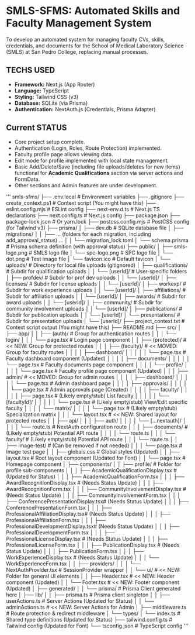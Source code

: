 # SMLS-SFMS: Automated Skills and Faculty Management System


To develop an automated system for managing faculty CVs, skills, credentials, and documents for the School of Medical Laboratory Science (SMLS) at San Pedro College, replacing manual processes.

## TECHS USED

*   **Framework:** Next.js (App Router)
*   **Language:** TypeScript
*   **Styling:** Tailwind CSS (v3)
*   **Database:** SQLite (via Prisma)
*   **Authentication:** NextAuth.js (Credentials, Prisma Adapter)

##

## Current STATUS

*   Core project setup complete.
*   Authentication (Login, Roles, Route Protection) implemented.
*   Faculty profile page allows viewing data.
*   Edit mode for profile implemented with local state management.
*   Basic Add/Delete/Save (including file uploads/deletes for new items) functional for **Academic Qualifications** section via server actions and FormData.
*   Other sections and Admin features are under development.

'''
smls-sfms/
├── .env.local                  # Environment variables
├── .gitignore
├── create_context.ps1          # Context script (You might have this)
├── eslint.config.mjs           # ESLint config
├── next-env.d.ts               # Next.js TS declarations
├── next.config.ts              # Next.js config
├── package.json
├── package-lock.json           # Or yarn.lock
├── postcss.config.mjs          # PostCSS config (for Tailwind v3)
├── prisma/
│   ├── dev.db                  # SQLite database file
│   ├── migrations/
│   │   ├── ... (folders for each migration, including add_approval_status) ...
│   │   └── migration_lock.toml
│   └── schema.prisma           # Prisma schema definition (with approval status)
├── public/
│   ├── smls-logo.png           # SMLS logo file
│   └── spc-logo.png            # SPC logo file
│   └── dot.png                 # Test image file
│   └── favicon.ico             # Default favicon
│   └── uploads/                # Directory for local file uploads (gitignored)
│       ├── qualifications/     # Subdir for qualification uploads
│       │   └── [userId]/       # User-specific folders
│       ├── profdev/            # Subdir for prof dev uploads
│       │   └── [userId]/
│       ├── licenses/           # Subdir for license uploads
│       │   └── [userId]/
│       ├── workexp/            # Subdir for work experience uploads
│       │   └── [userId]/
│       ├── affiliations/       # Subdir for affiliation uploads
│       │   └── [userId]/
│       ├── awards/             # Subdir for award uploads
│       │   └── [userId]/
│       ├── community/          # Subdir for community involvement uploads
│       │   └── [userId]/
│       ├── publications/       # Subdir for publication uploads
│       │   └── [userId]/
│       └── presentations/      # Subdir for presentation uploads
│           └── [userId]/
├── project_context.txt         # Context script output (You might have this)
├── README.md
├── src/
│   ├── app/
│   │   ├── (auth)/             # Group for authentication routes
│   │   │   └── login/
│   │   │       └── page.tsx    # Login page component
│   │   ├── (protected)/        # << NEW: Group for protected routes
│   │   │   ├── (faculty)/      # << MOVED: Group for faculty routes
│   │   │   │   ├── dashboard/
│   │   │   │   │   └── page.tsx # Faculty dashboard component (Updated)
│   │   │   │   ├── documents/
│   │   │   │   │   └── page.tsx # Faculty documents page component
│   │   │   │   └── profile/
│   │   │   │       └── page.tsx # Faculty profile page component (Updated)
│   │   │   ├── admin/          # << MOVED: Group for admin routes
│   │   │   │   ├── dashboard/
│   │   │   │   │   └── page.tsx # Admin dashboard page
│   │   │   │   ├── approvals/
│   │   │   │   │   └── page.tsx # Admin approvals page (Created)
│   │   │   │   ├── faculty/
│   │   │   │   │   ├── page.tsx             # (Likely empty/stub) List faculty
│   │   │   │   │   └── [facultyId]/
│   │   │   │   │       └── page.tsx         # (Likely empty/stub) View/Edit specific faculty
│   │   │   │   └── matrix/
│   │   │   │       └── page.tsx    # (Likely empty/stub) Specialization matrix
│   │   │   └── layout.tsx        # << NEW: Shared layout for protected routes
│   │   ├── api/
│   │   │   ├── auth/
│   │   │   │   └── [...nextauth]/
│   │   │   │       └── route.ts # NextAuth configuration route
│   │   │   ├── documents/      # (Likely empty/stub) Potential API route
│   │   │   │   └── route.ts
│   │   │   └── faculty/        # (Likely empty/stub) Potential API route
│   │   │       └── route.ts
│   │   ├── image-test/         # (Can be removed if not needed)
│   │   │   └── page.tsx        # Image test page
│   │   ├── globals.css         # Global styles (Updated)
│   │   ├── layout.tsx          # Root layout component (Updated for Font)
│   │   └── page.tsx            # Homepage component
│   ├── components/
│   │   ├── profile/            # Folder for profile sub-components
│   │   │   ├── AcademicQualificationDisplay.tsx # (Updated for Status)
│   │   │   ├── AcademicQualificationForm.tsx
│   │   │   ├── AwardRecognitionDisplay.tsx      # (Needs Status Update)
│   │   │   ├── AwardRecognitionForm.tsx
│   │   │   ├── CommunityInvolvementDisplay.tsx  # (Needs Status Update)
│   │   │   ├── CommunityInvolvementForm.tsx
│   │   │   ├── ConferencePresentationDisplay.tsx# (Needs Status Update)
│   │   │   ├── ConferencePresentationForm.tsx
│   │   │   ├── ProfessionalAffiliationDisplay.tsx# (Needs Status Update)
│   │   │   ├── ProfessionalAffiliationForm.tsx
│   │   │   ├── ProfessionalDevelopmentDisplay.tsx# (Needs Status Update)
│   │   │   ├── ProfessionalDevelopmentForm.tsx
│   │   │   ├── ProfessionalLicenseDisplay.tsx   # (Needs Status Update)
│   │   │   ├── ProfessionalLicenseForm.tsx
│   │   │   ├── PublicationDisplay.tsx           # (Needs Status Update)
│   │   │   ├── PublicationForm.tsx
│   │   │   ├── WorkExperienceDisplay.tsx        # (Needs Status Update)
│   │   │   └── WorkExperienceForm.tsx
│   │   ├── providers/
│   │   │   └── NextAuthProvider.tsx # SessionProvider wrapper
│   │   └── ui/                   # << NEW: Folder for general UI elements
│   │       ├── Header.tsx        # << NEW: Header component (Updated)
│   │       └── Footer.tsx        # << NEW: Footer component (Updated)
│   ├── generated/
│   │   └── prisma/             # Prisma Client generated here
│   ├── lib/
│   │   ├── prisma.ts           # Prisma client singleton
│   │   ├── userActions.ts      # Server Actions (Updated for Status)
│   │   └── adminActions.ts     # << NEW: Server Actions for Admin
│   ├── middleware.ts           # Route protection & redirect middleware
│   └── types/
│       └── index.ts            # Shared type definitions (Updated for Status)
├── tailwind.config.ts          # Tailwind config (Updated for Font)
└── tsconfig.json               # TypeScript config
'''
